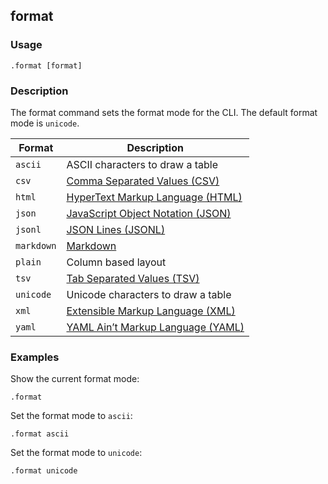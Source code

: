 ## format

### Usage

```text
.format [format]
```

### Description

The format command sets the format mode for the CLI. The default format mode is `unicode`.

| Format     | Description                                                                        |
|------------|------------------------------------------------------------------------------------|
| `ascii`    | ASCII characters to draw a table                                                   |
| `csv`      | [Comma Separated Values (CSV)](https://www.ietf.org/rfc/rfc4180.txt)               |
| `html`     | [HyperText Markup Language (HTML)](https://html.spec.whatwg.org/multipage/)        |
| `json`     | [JavaScript Object Notation (JSON)](https://datatracker.ietf.org/doc/html/rfc8259) |
| `jsonl`    | [JSON Lines (JSONL)](https://jsonlines.org/)                                       |
| `markdown` | [Markdown](https://www.markdownguide.org/extended-syntax/#tables)                  |
| `plain`    | Column based layout                                                                |
| `tsv`      | [Tab Separated Values (TSV)](https://en.wikipedia.org/wiki/Tab-separated_values)   |
| `unicode`  | Unicode characters to draw a table                                                 |
| `xml`      | [Extensible Markup Language (XML)](https://www.w3.org/TR/xml11/)                   |
| `yaml`     | [YAML Ain’t Markup Language (YAML)](https://yaml.org/spec/1.2.2/)                  |

### Examples

Show the current format mode:

```text
.format
```

Set the format mode to `ascii`:

```text
.format ascii
```

Set the format mode to `unicode`:

```text
.format unicode
```
